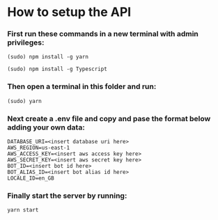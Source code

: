 # How to setup the API #


### First run these commands in a new terminal with admin privileges: ###

`(sudo) npm install -g yarn`

`(sudo) npm install -g Typescript`

### Then open a terminal in this folder and run: ###
`
(sudo) yarn
`

### Next create a .env file and copy and pase the format below adding your own data: ###
```
DATABASE_URI=<insert database uri here>
AWS_REGION=us-east-1
AWS_ACCESS_KEY=<insert aws access key here>
AWS_SECRET_KEY=<insert aws secret key here>
BOT_ID=<insert bot id here>
BOT_ALIAS_ID=<insert bot alias id here>
LOCALE_ID=en_GB
```

### Finally start the server by running: ###
`
yarn start
`